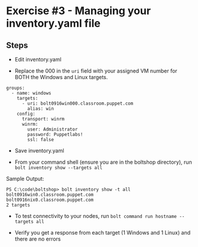 # Exercise #3 - Managing your inventory.yaml file

## Steps

- Edit inventory.yaml

- Replace the 000 in the `uri` field with your assigned VM number for BOTH the Windows and Linux targets.

```
groups:
  - name: windows
    targets:
      - uri: bolt0916win000.classroom.puppet.com
        alias: win
    config:
      transport: winrm
      winrm:
        user: Administrator
        password: Puppetlabs!
        ssl: false
```

- Save inventory.yaml

- From your command shell (ensure you are in the boltshop directory), run `bolt inventory show --targets all`

Sample Output:

```
PS C:\code\boltshop> bolt inventory show -t all
bolt0916win0.classroom.puppet.com
bolt0916nix0.classroom.puppet.com
2 targets
```

- To test connectivity to your nodes, run `bolt command run hostname --targets all`

- Verify you get a response from each target (1 Windows and 1 Linux) and there are no errors
